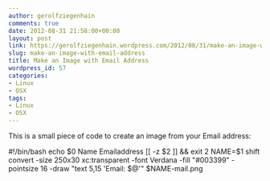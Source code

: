 ```yaml
---
author: gerolfziegenhain
comments: true
date: 2012-08-31 21:58:00+00:00
layout: post
link: https://gerolfziegenhain.wordpress.com/2012/08/31/make-an-image-with-email-address/
slug: make-an-image-with-email-address
title: Make an Image with Email Address
wordpress_id: 57
categories:
- Linux
- OSX
tags:
- Linux
- OSX
---
```


This is a small piece of code to create an image from your Email address:

#!/bin/bash
echo $0 Name Emailaddress
[[ -z $2 ]] && exit 2
NAME=$1
shift
convert -size 250x30 xc:transparent -font Verdana -fill "#003399" -pointsize 16 -draw "text 5,15 'Email: $@'" $NAME-mail.png




